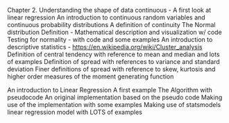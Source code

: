 Chapter 2. Understanding the shape of data continuous - A first look at linear regression
    An introduction to continuous random variables and continuous probability distributions
        A definition of continuity 
    The Normal distribution
        Definition - Mathematical description and visualization w/ code
Testing for normality - with code and some examples
An introduction to descriptive statistics - https://en.wikipedia.org/wiki/Cluster_analysis
Definition of central tendency with reference to mean and median and lots of examples
Definition of spread with references to variance and standard deviation
Finer definitions of spread with reference to skew, kurtosis and higher order measures of the moment generating function

An introduction to Linear Regression
    A first example
The Algorithm with pseudocode
An original implementation based on the pseudo code
Making use of the implementation with some examples
Making use of statsmodels linear regression model with LOTS of examples